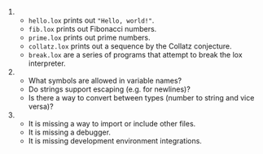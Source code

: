 1.  - `hello.lox` prints out `"Hello, world!"`.
    - `fib.lox` prints out Fibonacci numbers.
    - `prime.lox` prints out prime numbers.
    - `collatz.lox` prints out a sequence by the Collatz conjecture.
    - `break.lox` are a series of programs that attempt to break the lox interpreter.
2.  - What symbols are allowed in variable names?
    - Do strings support escaping (e.g. for newlines)?
    - Is there a way to convert between types (number to string and vice versa)?
3.  - It is missing a way to import or include other files.
    - It is missing a debugger.
    - It is missing development environment integrations.
